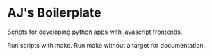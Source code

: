 # AJ's Boilerplate

Scripts for developing python apps with javascript frontends.

Run scripts with make. Run make without a target for documentation.
